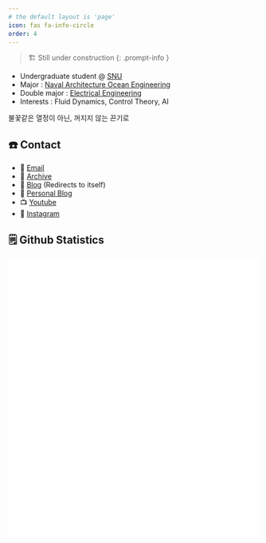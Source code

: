 ```yaml
---
# the default layout is 'page'
icon: fas fa-info-circle
order: 4
---
```


> 🏗️  Still under construction
{: .prompt-info }

- Undergraduate student @ [SNU](https://snu.ac.kr)
- Major : [Naval Architecture Ocean Engineering](https://ship.snu.ac.kr)
- Double major : [Electrical Engineering](https://ee.snu.ac.kr)
- Interests : Fluid Dynamics, Control Theory, AI

불꽃같은 열정이 아닌, 꺼지지 않는 끈기로

## ☎️ Contact

- 📨 [Email](mailto:celenort@snu.ac.kr)
- 📔 [Archive](https://celenort.site)
- 💬 [Blog](https://note.celenort.site) (Redirects to itself)
- 🤖 [Personal Blog](https://blog.naver.com/celenort)
- 📺 [Youtube](https://www.youtube.com/@celeskey)
- 📸 [Instagram](https://instagram.com/celen0rt)

## 🗒️ Github Statistics

![](https://raw.githubusercontent.com/Celenort/Celenort/master/github-metrics.svg)
